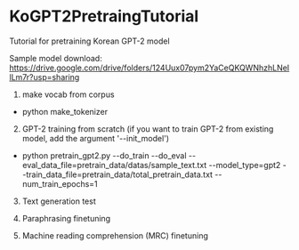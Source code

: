 # KoGPT2PretraingTutorial
Tutorial for pretraining Korean GPT-2 model

Sample model download: https://drive.google.com/drive/folders/124Uux07pym2YaCeQKQWNhzhLNeIlLm7r?usp=sharing


1. make vocab from corpus
- python make_tokenizer

2. GPT-2 training from scratch (if you want to train GPT-2 from existing model, add the argument '--init_model')
- python pretrain_gpt2.py --do_train --do_eval --eval_data_file=pretrain_data/datas/sample_text.txt --model_type=gpt2 --train_data_file=pretrain_data/total_pretrain_data.txt --num_train_epochs=1

3. Text generation test

4. Paraphrasing finetuning

5. Machine reading comprehension (MRC) finetuning








